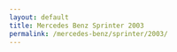 ```yaml
---
layout: default
title: Mercedes Benz Sprinter 2003
permalink: /mercedes-benz/sprinter/2003/
---
```

